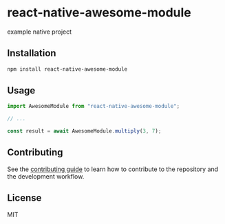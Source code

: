 # react-native-awesome-module

example native project

## Installation

```sh
npm install react-native-awesome-module
```

## Usage

```js
import AwesomeModule from "react-native-awesome-module";

// ...

const result = await AwesomeModule.multiply(3, 7);
```

## Contributing

See the [contributing guide](CONTRIBUTING.md) to learn how to contribute to the repository and the development workflow.

## License

MIT
